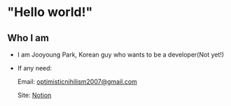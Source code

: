# "Hello world!"
## Who I am
- I am Jooyoung Park, Korean guy who wants to be a developer(Not yet!)
- If any need:

  Email: optimisticnihilism2007@gmail.com

  Site: [Notion](https://legend-weight-dcc.notion.site/dabb2e30a4e94a179f4a124f4adad0c7)
